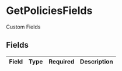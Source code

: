 # GetPoliciesFields

Custom Fields


## Fields

| Field       | Type        | Required    | Description |
| ----------- | ----------- | ----------- | ----------- |